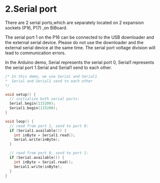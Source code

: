 # 2.Serial port

There are 2 serial ports,which are separately located on 2 expansion sockets (P16, P17) ,on BiBoard.

The serial port 1 on the P16 can be connected to the USB downloader and  the external serial device.  Please do not use the downloader and the external serial device at the same time. The serial port voltage division will lead to communication errors.                          &#x20;

In the Arduino demo, Serial represents the serial port 0, Serial1 represents the serial port 1.Serial and Serial1 send to each other.

```c
/* In this demo, we use Serial and Serial1 
*  Serial and Serial1 send to each other 
*/

void setup() {
  // initialize both serial ports:
  Serial.begin(115200);
  Serial1.begin(115200);
}

void loop() {
  // read from port 1, send to port 0:
  if (Serial1.available()) {
    int inByte = Serial1.read();
    Serial.write(inByte);
  }

  // read from port 0, send to port 1:
  if (Serial.available()) {
    int inByte = Serial.read();
    Serial1.write(inByte);
  }
}
```

